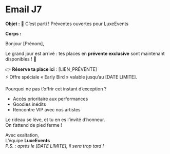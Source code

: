 # Email J7

**Objet :** 🚀 C’est parti ! Préventes ouvertes pour LuxeEvents

**Corps :**

Bonjour [Prénom],

Le grand jour est arrivé : tes places en **prévente exclusive** sont maintenant disponibles ! 🎫

👉 **Réserve ta place ici** : [LIEN_PRÉVENTE]  
⚡ Offre spéciale « Early Bird » valable jusqu’au [DATE LIMITE].

Pourquoi ne pas t’offrir cet instant d’exception ?  
- Accès prioritaire aux performances  
- Goodies inédits  
- Rencontre VIP avec nos artistes  

Le rideau se lève, et tu en es l’invité d’honneur.  
On t’attend de pied ferme !

Avec exaltation,  
L’équipe **LuxeEvents**  
_P.S. : après le [DATE LIMITE], il sera trop tard !_
